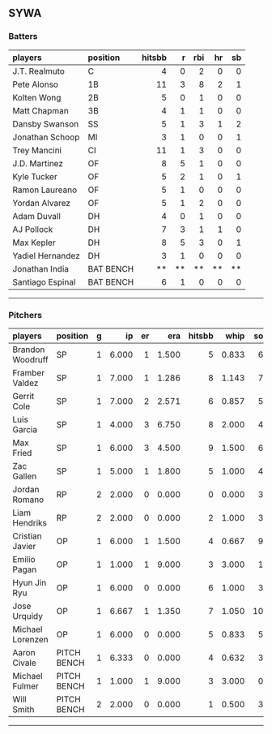 ## SYWA

### Batters

 |players          |position  | hitsbb|  r| rbi| hr| sb| 
|:----------------|:---------|------:|--:|---:|--:|--:| 
|J.T. Realmuto    |C         |      4|  0|   2|  0|  0| 
|Pete Alonso      |1B        |     11|  3|   8|  2|  1| 
|Kolten Wong      |2B        |      5|  0|   1|  0|  0| 
|Matt Chapman     |3B        |      4|  1|   1|  0|  0| 
|Dansby Swanson   |SS        |      5|  1|   3|  1|  2| 
|Jonathan Schoop  |MI        |      3|  1|   0|  0|  1| 
|Trey Mancini     |CI        |     11|  1|   3|  0|  0| 
|J.D. Martinez    |OF        |      8|  5|   1|  0|  0| 
|Kyle Tucker      |OF        |      5|  2|   1|  0|  1| 
|Ramon Laureano   |OF        |      5|  1|   0|  0|  0| 
|Yordan Alvarez   |OF        |      5|  1|   2|  0|  0| 
|Adam Duvall      |DH        |      4|  0|   1|  0|  0| 
|AJ Pollock       |DH        |      7|  3|   1|  1|  0| 
|Max Kepler       |DH        |      8|  5|   3|  0|  1| 
|Yadiel Hernandez |DH        |      3|  1|   0|  0|  0| 
|Jonathan India   |BAT BENCH |     **| **|  **| **| **| 
|Santiago Espinal |BAT BENCH |      6|  1|   0|  0|  0| 

* * *

### Pitchers

 
|players          |position    |  g|    ip| er|   era| hitsbb|  whip| so|  w| sv| 
|:----------------|:-----------|--:|-----:|--:|-----:|------:|-----:|--:|--:|--:| 
|Brandon Woodruff |SP          |  1| 6.000|  1| 1.500|      5| 0.833|  6|  1|  0| 
|Framber Valdez   |SP          |  1| 7.000|  1| 1.286|      8| 1.143|  7|  1|  0| 
|Gerrit Cole      |SP          |  1| 7.000|  2| 2.571|      6| 0.857|  5|  1|  0| 
|Luis Garcia      |SP          |  1| 4.000|  3| 6.750|      8| 2.000|  4|  0|  0| 
|Max Fried        |SP          |  1| 6.000|  3| 4.500|      9| 1.500|  6|  0|  0| 
|Zac Gallen       |SP          |  1| 5.000|  1| 1.800|      5| 1.000|  4|  1|  0| 
|Jordan Romano    |RP          |  2| 2.000|  0| 0.000|      0| 0.000|  3|  0|  2| 
|Liam Hendriks    |RP          |  2| 2.000|  0| 0.000|      2| 1.000|  3|  0|  2| 
|Cristian Javier  |OP          |  1| 6.000|  1| 1.500|      4| 0.667|  9|  0|  0| 
|Emilio Pagan     |OP          |  1| 1.000|  1| 9.000|      3| 3.000|  1|  0|  1| 
|Hyun Jin Ryu     |OP          |  1| 6.000|  0| 0.000|      6| 1.000|  3|  1|  0| 
|Jose Urquidy     |OP          |  1| 6.667|  1| 1.350|      7| 1.050| 10|  1|  0| 
|Michael Lorenzen |OP          |  1| 6.000|  0| 0.000|      5| 0.833|  5|  1|  0| 
|Aaron Civale     |PITCH BENCH |  1| 6.333|  0| 0.000|      4| 0.632|  3|  1|  0| 
|Michael Fulmer   |PITCH BENCH |  1| 1.000|  1| 9.000|      3| 3.000|  0|  0|  0| 
|Will Smith       |PITCH BENCH |  2| 2.000|  0| 0.000|      1| 0.500|  3|  0|  1| 


* * *


